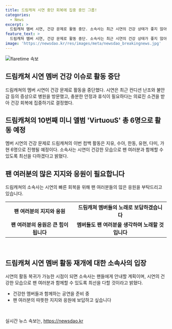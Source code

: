 ```yaml
---
title: 드림캐쳐 시연 중단 회복에 집중 중인 그룹!
categories:
  - News
excerpt: >
  드림캐쳐 멤버 시연, 건강 문제로 활동 중단. 소속사는 최근 시연의 건강 상태가 좋지 않아 병원을 방문한 후 안정과 휴식이 필요하다는 소견을 받았다고 전했다. 이에 시연은 활동을 중단하고 건강 회복에 집중할 예정이며, 그간의 활동은 나머지 6명의 멤버들로 이루어진다. 소속사는 시연의 빠른 회복을 위해 팬들의 응원을 부탁했다. ※CBS노컷뉴스
feature_text: >
  드림캐쳐 멤버 시연, 건강 문제로 활동 중단. 소속사는 최근 시연의 건강 상태가 좋지 않아 병원을 방문한 후 안정과 휴식이 필요하다는 소견을 받았다고 전했다. 이에 시연은 활동을 중단하고 건강 회복에 집중할 예정이며, 그간의 활동은 나머지 6명의 멤버들로 이루어진다. 소속사는 시연의 빠른 회복을 위해 팬들의 응원을 부탁했다. ※CBS노컷뉴스
image: 'https://newsdao.kr/res/images/meta/newsdao_breakingnews.jpg'
---
```


<p><img src="https://newsdao.kr/res/images/meta/newsdao_breakingnews.jpg" alt="flaretime 속보" /></p>

<h2 data-ke-size="size26">드림캐쳐 시연 멤버 건강 이슈로 활동 중단</h2>

<p data-ke-size="size16">드림캐쳐의 멤버 시연이 건강 문제로 활동을 중단했다. 시연은 최근 컨디션 난조와 불안감 등의 증상으로 병원을 방문했고, 충분한 안정과 휴식이 필요하다는 의료진 소견을 받아 건강 회복에 집중하기로 결정했다.</p>

<h2 data-ke-size="size26">드림캐쳐의 10번째 미니 앨범 'VirtuouS' 총 6명으로 활동 예정</h2>

<p data-ke-size="size16">멤버 시연의 건강 문제로 드림캐쳐의 이번 컴백 활동은 지유, 수아, 한동, 유현, 다미, 가현 6명으로 진행될 예정이다. 소속사는 시연이 건강한 모습으로 팬 여러분과 함께할 수 있도록 최선을 다하겠다고 밝혔다.</p>

<h2 data-ke-size="size26">팬 여러분의 많은 지지와 응원이 필요합니다</h2>

<p data-ke-size="size16">드림캐쳐의 소속사는 시연의 빠른 회복을 위해 팬 여러분들의 많은 응원을 부탁드리고 있습니다.</p>

<table>
  <tr>
    <th>팬 여러분의 지지와 응원</th>
    <th>드림캐쳐 멤버들의 노래로 보답하겠습니다</th>
  </tr>
  <tr>
    <td style="text-align: center; height: 17px;"><b>팬 여러분의 응원은 큰 힘이 됩니다</b></td>
    <td style="text-align: center; height: 17px;"><b>멤버들도 팬 여러분을 생각하며 노래할 것입니다</b></td>
  </tr>
</table>

<p data-ke-size="size16">&nbsp;</p>

<h2 data-ke-size="size26">드림캐쳐 시연 멤버 활동 재개에 대한 소속사의 입장</h2>

<p data-ke-size="size16">시연의 활동 복귀가 가능한 시점이 되면 소속사는 팬들에게 안내할 계획이며, 시연의 건강한 모습으로 팬 여러분과 함께할 수 있도록 최선을 다할 것이라고 밝혔다.</p>

<ul>
  <li>건강한 멤버들과 함께하는 공연을 준비 중</li>
  <li>팬 여러분의 따뜻한 지지와 응원에 보답하고 싶습니다</li>
</ul>

<p data-ke-size="size16">&nbsp;</p>
실시간 뉴스 속보는, <a href="https://newsdao.kr" rel="dofollow">https://newsdao.kr</a>


